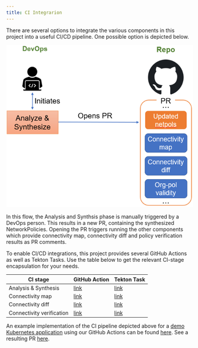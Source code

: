 ```yaml
---
title: CI Integrarion
---
```


There are several options to integrate the various components in this project into a useful CI/CD pipeline. One possible option is depicted below.

![CI-integration](ci-integration-option.png)

In this flow, the Analysis and Synthsis phase is manually triggered by a DevOps person. This results in a new PR, containing the synthesized NetworkPolicies. Opening the PR triggers running the other components which provide connectivity map, connectivity diff and policy verification results as PR comments.

To enable CI/CD integrations, this project provides several GitHub Actions as well as Tekton Tasks. Use the table below to get the relevant CI-stage encapsulation for your needs.

|CI stage|GitHub Action|Tekton Task|
|--------|-------------|-----------|
|Analysis & Synthesis|[link](https://github.com/marketplace/actions/k8s-networkpolicy-auto-synthesis)|[link](https://github.com/np-guard/netpol-synthesizer/tree/master/tekton)|
|Connectivity map|[link](https://github.com/marketplace/actions/k8s-networkpolicy-connectivity-report)|[link](https://github.com/np-guard/network-config-analyzer/tree/master/tekton#k8s-netpol-report)|
|Connectivity diff|[link](https://github.com/marketplace/actions/k8s-networkpolicy-diff)|[link](https://github.com/np-guard/network-config-analyzer/tree/master/tekton#k8s-netpol-diff)|
|Connectivity verification|[link](https://github.com/marketplace/actions/k8s-networkpolicy-verification)|[link](https://github.com/np-guard/baseline-rules-verifier/tree/master/tekton)|

An example implementation of the CI pipeline depicted above for a [demo Kubernetes application](https://github.com/np-guard/online-boutique) using our GitHub Actions can be found [here](https://github.com/np-guard/online-boutique/tree/master/.github/workflows). See a resulting PR [here](https://github.com/np-guard/online-boutique/pull/46).

